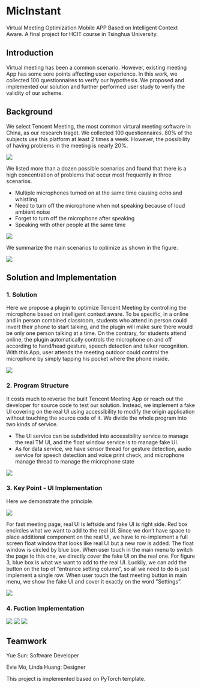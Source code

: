 # MicInstant
Virtual Meeting Optimization Mobile APP Based on Intelligent Context Aware. A final project for HCIT course in Tsinghua University.

## Introduction

Virtual meeting has been a common scenario. However, existing meeting App has some sore points affecting user experience.
In this work, we collected 100 questionnaires to verify our hypothesis. We proposed and implemented our solution and further performed
user study to verify the validity of our scheme.

## Background

We select Tencent Meeting, the most common virtural meeting software in China, as our research traget. We collected 100 questionnaires.
 80% of the subjects use this platform at least 2 times a week. However, the possibility of having problems in the meeting is nearly 20%. 

![](/ReadmeImg/Survey1.svg)

We listed more than a dozen possible scenarios and found that there is a high concentration of problems that occur most frequently in three scenarios.
+ Multiple microphones turned on at the same time causing echo and whistling
+ Need to turn off the microphone when not speaking because of loud ambient noise
+ Forget to turn off the microphone after speaking
+ Speaking with other people at the same time

![](/ReadmeImg/Survey.svg)

We summarize the main scenarios to optimize as shown in the figure.

![](/ReadmeImg/Scenario.svg)

## Solution and Implementation

### 1. Solution

Here we propose a plugin to optimize Tencent Meeting by controlling the microphone based on
intelligent context aware. To be specific, in a online and in person combined classroom, students who attend in person could invert their phone to start talking, and the plugin
will make sure there would be only one person talking at a time. On the contrary, for students attend online, the plugin automatically controls the microphone
on and off according to hand/head gesture, speech detection and talker recognition. With this App, user attends the meeting outdoor could control the microphone by simply tapping his
 pocket where the phone inside. 

![](/ReadmeImg/Solution.svg)

### 2. Program Structure

It costs much to reverse the built Tencent Meeting App or reach out the developer for source code to test our solution. Instead, we implement a fake UI covering on the real UI using accessibility to
modify the origin application without touching the source code of it.
We divide the whole program into two kinds of service.
+ The UI service can be subdivided into accessibility service to manage the real TM UI, and the float window service is to manage fake UI.
+ As for data service, we have sensor thread for gesture detection, audio service for speech detection and voice print check, and microphone manage thread to manage the microphone state

![](/ReadmeImg/ProgramStructure.svg)

### 3. Key Point - UI Implementation

Here we demonstrate the principle. 

![](/ReadmeImg/UI1.svg)

For fast meeting page, real UI is leftside and fake UI is right side. Red box encircles what we want to add to the real UI. Since we don’t have space to place additional component on the real UI, we have to re-implement a full screen float window that looks like real UI but a new row is added.
The float window is circled by blue box.
When user touch in the main menu to switch the page to this one, we directly cover the fake UI on the real one. 
For figure 3, blue box is what we want to add to the real UI. Luckily, we can add the button on the top of “entrance setting column”, so all we need to do is just implement a single row. When user touch the fast meeting button in main menu, we show the fake UI and cover it exactly on the word ”Settings”.

![](/ReadmeImg/UI2.svg)

### 4. Fuction Implementation

![](/ReadmeImg/Gesture.svg)
![](/ReadmeImg/TapTap.svg)
![](/ReadmeImg/Control.svg)

## Teamwork

Yue Sun: Software Developer

Evie Mo, Linda Huang: Designer

This project is implemented based on PyTorch template.

